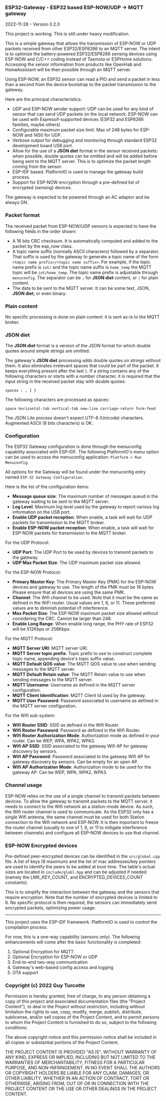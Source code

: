 ### ESP32-Gateway - ESP32 based ESP-NOW/UDP -> MQTT gateway

2022-11-28 - Version 0.2.0

This project is working. This is still under heavy modification.

This is a simple gateway that allows the transmission of ESP-NOW or UDP packets received from other ESP32/ESP8266 to an MQTT server. The intent is to optimize the battery-powered ESP32/ESP8266 sensing devices using ESP-NOW and C/C++ coding instead of Tasmota or ESPHome solutions. Accessing the sensor information from products like OpenHab and HomeAssistant will be then possible through an MQTT server.

Using ESP-NOW, an ESP32 sensor can read a PIO and send a packet in less than a second from the device bootstrap to the packet transmission to the gateway.

Here are the principal characteristics:

- UDP and ESP-NOW sender support: UDP can be used for any kind of sensor that can send UDP packets on the local network. ESP-NOW can be used with Espressif-supported devices (ESP32 and ESP8266 families, maybe others)
- Configurable maximum packet size limit. Max of 248 bytes for ESP-NOW and 1450 for UDP.
- Verbose output for debugging and monitoring through standard ESP32 development board USB port.
- Allow for the use of a **JSON diet** format in the sensor received packets: when possible, double quotes can be omitted and will be added before being sent to the MQTT server. This is to optimize the packet length coming from the sensor.
- ESP-IDF based. PlatformIO is used to manage the gateway build process.
- Support for ESP-NOW encryption through a pre-defined list of encrypted (sensing) devices.

The gateway is expected to be powered through an AC adaptor and be always ON.

### Packet format

The received packet from ESP-NOW/UDP sensors is expected to have the following fields in the order shown:

- A 16 bits CRC checksum. It is automatically computed and added to the packet by the esp_now class.
- A topic name suffix (normally ASCII characters) followed by a separator. That suffix is used by the gateway to generate a topic name of the form `<topic name prefix>/<topic name suffix>`. For example, if the topic name prefix is `iot/` and the topic name suffix is `home_temp` the MQTT topic will be `iot/home_temp`. The topic name prefix is adjustable through `menuconfig`. The separator can be `;` for **JSON diet** content, or `|` for plain content.
- The data to be sent to the MQTT server. It can be some text, JSON, **JSON diet**, or even binary.

### Plain content

No specific processing is done on plain content: it is sent as-is to the MQTT broker.

### JSON diet

The **JSON diet** format is a version of the JSON format for which double quotes around simple strings are omitted.

The gateway's **JSON diet** processing adds double quotes on strings without them. It also eliminates irrelevant spaces that could be part of the packet. It keeps everything present after the last `}`. If a string contains any of the following characters or starts with a number character, it is required that the input string in the received packet stay with double quotes:

```spaces : , ] }```

The following characters are processed as spaces:

```space horizontal-tab vertical-tab new-line carriage-return form-feed```

The JSON Lite process doesn't expect UTF-8 (Unicode) characters. Augmented ASCII (8 bits characters) is OK.

### Configuration

The ESP32 Gateway configuration is done through the menuconfig capability associated with ESP-IDF. The following PlatformIO's menu option can be used to access the menuconfig application: `Platform > Run Menuconfig`.

All options for the Gateway will be found under the menuconfig entry named `ESP-32 Gateway Configuration`.

Here is the list of the configuration items:

- **Message queue size**: The maximum number of messages queud in the gateway waiting to be sent to the MQTT server.
- **Log Level**: Maximum log level used by the gateway to report various log information on the USB port.
- **Enable UDP packet reception**: When enable, a task will wait for UDP packets for transmission to the MQTT broker.
- **Enable ESP-NOW packet reception**: When enable, a task will wait for ESP-NOW packets for transmission to the MQTT broker.

For the UDP Protocol:
- **UDP Port**: The UDP Port to be used by devices to transmit packets to the gateway.
- **UDP Max Packet Size**: The UDP maximum packet size allowed.

For the ESP-NOW Protocol:
- **Primary Master Key**: The Primary Master Key (PMK) for the ESP-NOW devices and gateway to use. The length of the PMK must be 16 bytes. Please ensure that all devices are using the same PMK.
- **Channel**: The Wifi channel to be used. Note that it must be the same as defined in the WiFi router. Usual values are 1, 6, or 11. These preferred values are to diminish potential r/f interference.
- **Max Packet Size**: The ESP-NOW maximum packet size allowed without considering the CRC. Cannot be larger than 248.
- **Enable Long Range**: When enable long range, the PHY rate of ESP32 will be 512Kbps or 256Kbps.

For the MQTT Protocol:
- **MQTT Server URI**: MQTT server URI.
- **MQTT Server topic prefix**: Topic prefix to use to construct complete topic name, appending device's topic suffix value.
- **MQTT Default QOS value**: The MQTT QOS value to use when sending messages to the MQTT server.
- **MQTT Default Retain value**: The MQTT Retain value to use when sending messages to the MQTT server.
- **MQTT Username**: Username as defined in the MQTT server configuration.
- **MQTT Client Identification**: MQTT Client Id used by the gateway.
- **MQTT User Password**: Password associated to username as defined in the MQTT server configuration.

For the Wifi sub-system:
- **Wifi Router SSID**: SSID as defined in the Wifi Router.
- **Wifi Router Password**: Password as defined in the Wifi Router.
- **Wifi Router Authorization Mode**: Authorization mode as defined in your router. Can be WEP, WPA, WPA2, WPA3.
- **Wifi AP SSID**: SSID associated to the gateway Wifi AP for gateway discovery by sensors.
- **Wifi AP Password**: Password associated to the gateway Wifi AP for gateway discovery by sensors. Can be empty for an open AP.
- **Wifi AP Authorization Mode**: Authorization mode to be used for the gateway AP. Can be WEP, WPA, WPA2, WPA3.

### Channel usage

ESP-NOW relies on the use of a single channel to transmit packets between devices. To allow the gateway to transmit packets to the MQTT server, it needs to connect to the Wifi network as a station-mode device. As such, the Wifi router channel is used to communicate. As the ESP32 only has a single Wifi antenna, the same channel must be used for both Station connection to the Wifi network and ESP-NOW. It is then important to freeze the router channel (usually to one of 1, 6, or 11 to mitigate interference between channels) and configure all ESP-NOW devices to use that channel.

### ESP-NOW Encrypted devices

Pre-defined peer-encrypted devices can be identified in the `src/global.cpp` file. A list of keys (6 maximum) and the list of mac addresses/key pointers are used to identify the peers to be added at boot time. The table's actual sizes are located in `include/globl.hpp` and can be adjusted if needed (namely the LMK_KEY_COUNT, and ENCRYPTED_DEVICES_COUNT constants). 

This is to simplify the interaction between the gateway and the sensors that require encryption. Note that the number of encrypted devices is limited to 6. No specific protocol is then required, the sensors can immediately send encrypted packets, optimizing power usage. 
 
----

This project uses the ESP-IDF framework. PlatformIO is used to control the compilation process. 

For now, this is a one-way capability (sensors only). The following enhancements will come after the basic functionality is completed:

1) Optional Encryption for MQTT
2) Optional Encryption for ESP-NOW or UDP
3) End-to-end two-way communication
4) Gateway's web-based config access and logging
5) OTA support

### Copyright (c) 2022 Guy Turcotte

Permission is hereby granted, free of charge, to any person obtaining a copy of this project and associated documentation files (the "Project Content"), to deal in the Project without restriction, including without limitation the rights to use, copy, modify, merge, publish, distribute, sublicense, and/or sell copies of the Project Content, and to permit persons to whom the Project Content is furnished to do so, subject to the following conditions:

The above copyright notice and this permission notice shall be included in all copies or substantial portions of the Project Content.

THE PROJECT CONTENT IS PROVIDED "AS IS", WITHOUT WARRANTY OF ANY KIND, EXPRESS OR IMPLIED, INCLUDING BUT NOT LIMITED TO THE WARRANTIES OF MERCHANTABILITY, FITNESS FOR A PARTICULAR PURPOSE, AND NON-INFRINGEMENT. IN NO EVENT SHALL THE AUTHORS OR COPYRIGHT HOLDERS BE LIABLE FOR ANY CLAIM, DAMAGES, OR OTHER LIABILITY, WHETHER IN AN ACTION OF CONTRACT, TORT OR OTHERWISE, ARISING FROM, OUT OF OR IN CONNECTION WITH THE PROJECT CONTENT OR THE USE OR OTHER DEALINGS IN THE PROJECT CONTENT.